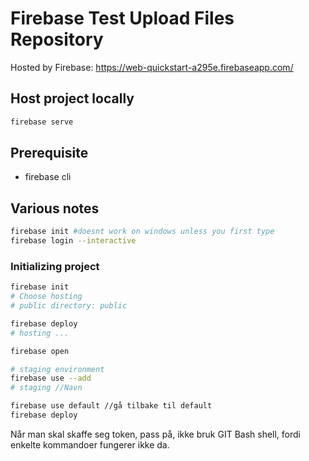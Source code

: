# Firebase Test Upload Files Repository

Hosted by Firebase: 
https://web-quickstart-a295e.firebaseapp.com/

## Host project locally
```bash
firebase serve
```

## Prerequisite
- firebase cli



## Various notes
```bash
firebase init #doesnt work on windows unless you first type
firebase login --interactive
```

### Initializing project
```bash
firebase init
# Choose hosting
# public directory: public

firebase deploy
# hosting ...

firebase open

# staging environment
firebase use --add
# staging //Navn

firebase use default //gå tilbake til default
firebase deploy
```
Når man skal skaffe seg token, pass på, ikke bruk GIT Bash shell, fordi enkelte kommandoer fungerer ikke da. 

